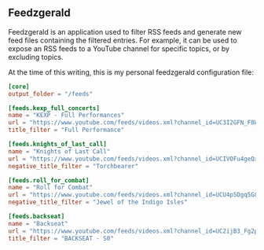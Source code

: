 ## Feedzgerald

Feedzgerald is an application used to filter RSS feeds and generate new feed files containing the filtered entries. For example, it can be used to expose an RSS feeds to a YouTube channel for specific topics, or by excluding topics.

At the time of this writing, this is my personal feedzgerald configuration file:

```toml
[core]
output_folder = "/feeds"

[feeds.kexp_full_concerts]
name = "KEXP - Full Performances"
url = "https://www.youtube.com/feeds/videos.xml?channel_id=UC3I2GFN_F8WudD_2jUZbojA"
title_filter = "Full Performance"

[feeds.knights_of_last_call]
name = "Knights of Last Call"
url = "https://www.youtube.com/feeds/videos.xml?channel_id=UCIVOFu4geQx5KrTTQwtIyMg"
negative_title_filter = "Torchbearer"

[feeds.roll_for_combat]
name = "Roll for Combat"
url = "https://www.youtube.com/feeds/videos.xml?channel_id=UCU4p5Dgq5G8cA2OMU1SLpXw"
negative_title_filter = "Jewel of the Indigo Isles"

[feeds.backseat]
name = "Backseat"
url = "https://www.youtube.com/feeds/videos.xml?channel_id=UC2ijB3_Fg2pIW1g6FeIiYKA"
title_filter = "BACKSEAT - S0"
```
